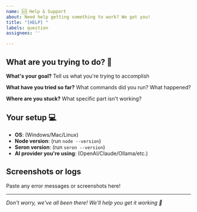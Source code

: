 ```yaml
---
name: 🆘 Help & Support
about: Need help getting something to work? We got you!
title: "[HELP] "
labels: question
assignees: ''

---
```


## What are you trying to do? 🎯

**What's your goal?**
Tell us what you're trying to accomplish

**What have you tried so far?**
What commands did you run? What happened?

**Where are you stuck?**
What specific part isn't working?

## Your setup 💻

- **OS**: (Windows/Mac/Linux)
- **Node version**: (run `node --version`)
- **Seron version**: (run `seron --version`)
- **AI provider you're using**: (OpenAI/Claude/Ollama/etc.)

## Screenshots or logs
Paste any error messages or screenshots here!

---

*Don't worry, we've all been there! We'll help you get it working 💪*